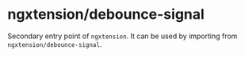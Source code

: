 # ngxtension/debounce-signal

Secondary entry point of `ngxtension`. It can be used by importing from `ngxtension/debounce-signal`.
